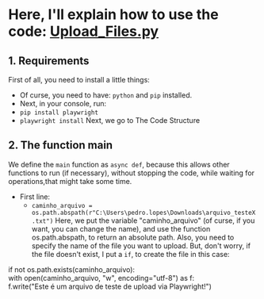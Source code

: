 # Here, I'll explain how to use the code: <a href="Upload_Files.py">Upload_Files.py</a> <br>


## 1. Requirements
First of all, you need to install a little things:
  - Of curse, you need to have: `python` and `pip` installed.
  - Next, in your console, run:
  - `pip install playwright`
  - `playwright install`
Next, we go to The Code Structure

## 2. The function main
We define the `main` function as `async def`, because this allows other functions to run (if necessary), without stopping the code, while waiting for operations,that might take some time. 
- First line:
  - `caminho_arquivo = os.path.abspath(r"C:\Users\pedro.lopes\Downloads\arquivo_testeX.txt")`
Here, we put the variable "caminho_arquivo" (of curse, if you want, you can change the name), and use the function os.path.abspath, to return an absolute path.
Also, you need to specify the name of the file you want to upload.
But, don't worry, if the file doesn't exist, I put a `if`, to create the file in this case:

if not os.path.exists(caminho_arquivo): <br>
        with open(caminho_arquivo, "w", encoding="utf-8") as f: <br>
            f.write("Este é um arquivo de teste de upload via Playwright!")

 


